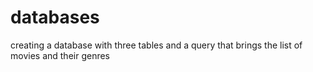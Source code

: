 # databases
creating a database with three tables and a query that brings the list of movies and their genres
